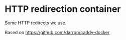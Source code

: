 HTTP redirection container
==========================

Some HTTP redirects we use.

Based on https://github.com/darron/caddy-docker
